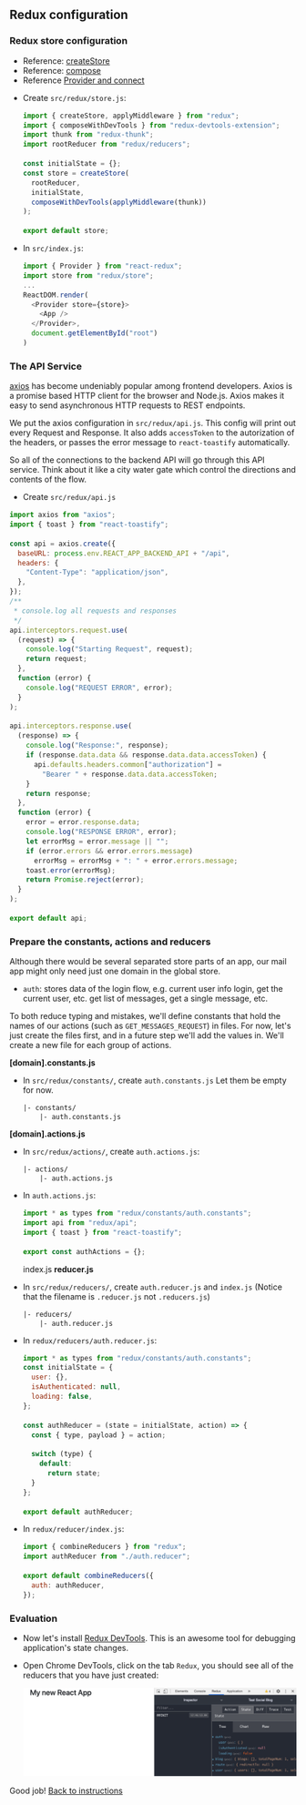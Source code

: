 ## Redux configuration

### Redux store configuration

- Reference: [createStore](https://redux.js.org/api/createstore)
- Reference: [compose](https://stackoverflow.com/a/41359312/396324)
- Reference [Provider and connect](https://stackoverflow.com/a/48227189/396324)

* Create `src/redux/store.js`:

  ```javascript
  import { createStore, applyMiddleware } from "redux";
  import { composeWithDevTools } from "redux-devtools-extension";
  import thunk from "redux-thunk";
  import rootReducer from "redux/reducers";

  const initialState = {};
  const store = createStore(
    rootReducer,
    initialState,
    composeWithDevTools(applyMiddleware(thunk))
  );

  export default store;
  ```

* In `src/index.js`:
  ```javascript
  import { Provider } from "react-redux";
  import store from "redux/store";
  ...
  ReactDOM.render(
    <Provider store={store}>
      <App />
    </Provider>,
    document.getElementById("root")
  )
  ```

### The API Service

[axios](https://github.com/axios/axios#request-config) has become undeniably popular among frontend developers. Axios is a promise based HTTP client for the browser and Node.js. Axios makes it easy to send asynchronous HTTP requests to REST endpoints.

We put the axios configuration in `src/redux/api.js`. This config will print out every Request and Response. It also adds `accessToken` to the autorization of the headers, or passes the error message to `react-toastify` automatically.

So all of the connections to the backend API will go through this API service. Think about it like a city water gate which control the directions and contents of the flow.

- Create `src/redux/api.js`

```javascript
import axios from "axios";
import { toast } from "react-toastify";

const api = axios.create({
  baseURL: process.env.REACT_APP_BACKEND_API + "/api",
  headers: {
    "Content-Type": "application/json",
  },
});
/**
 * console.log all requests and responses
 */
api.interceptors.request.use(
  (request) => {
    console.log("Starting Request", request);
    return request;
  },
  function (error) {
    console.log("REQUEST ERROR", error);
  }
);

api.interceptors.response.use(
  (response) => {
    console.log("Response:", response);
    if (response.data.data && response.data.data.accessToken) {
      api.defaults.headers.common["authorization"] =
        "Bearer " + response.data.data.accessToken;
    }
    return response;
  },
  function (error) {
    error = error.response.data;
    console.log("RESPONSE ERROR", error);
    let errorMsg = error.message || "";
    if (error.errors && error.errors.message)
      errorMsg = errorMsg + ": " + error.errors.message;
    toast.error(errorMsg);
    return Promise.reject(error);
  }
);

export default api;
```

### Prepare the constants, actions and reducers

Although there would be several separated store parts of an app, our mail app might only need just one domain in the global store.

- `auth`: stores data of the login flow, e.g. current user info
  login, get the current user, etc.
  get list of messages, get a single message, etc.

To both reduce typing and mistakes, we'll define constants that hold the names of our actions (such as `GET_MESSAGES_REQUEST`) in files. For now, let's just create the files first, and in a future step we'll add the values in. We'll create a new file for each group of actions.

**[domain].constants.js**

- In `src/redux/constants/`, create `auth.constants.js` Let them be empty for now.

  ```
  |- constants/
      |- auth.constants.js

  ```

**[domain].actions.js**

- In `src/redux/actions/`, create `auth.actions.js`:
  ```
  |- actions/
      |- auth.actions.js
  ```
- In `auth.actions.js`:

  ```javascript
  import * as types from "redux/constants/auth.constants";
  import api from "redux/api";
  import { toast } from "react-toastify";

  export const authActions = {};
  ```

  index.js
  **reducer.js**

- In `src/redux/reducers/`, create `auth.reducer.js` and `index.js` (Notice that the filename is `.reducer.js` not `.reducers.js`)

  ```
  |- reducers/
      |- auth.reducer.js

  ```

- In `redux/reducers/auth.reducer.js`:

  ```javascript
  import * as types from "redux/constants/auth.constants";
  const initialState = {
    user: {},
    isAuthenticated: null,
    loading: false,
  };

  const authReducer = (state = initialState, action) => {
    const { type, payload } = action;

    switch (type) {
      default:
        return state;
    }
  };

  export default authReducer;
  ```

- In `redux/reducer/index.js`:

  ```javascript
  import { combineReducers } from "redux";
  import authReducer from "./auth.reducer";

  export default combineReducers({
    auth: authReducer,
  });
  ```

### Evaluation

- Now let's install [Redux DevTools](https://chrome.google.com/webstore/detail/redux-devtools/lmhkpmbekcpmknklioeibfkpmmfibljd?hl=en). This is an awesome tool for debugging application's state changes.

- Open Chrome DevTools, click on the tab `Redux`, you should see all of the reducers that you have just created:

  ![](./images/200_redux.png)

Good job! [Back to instructions](/README.md)
